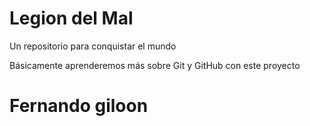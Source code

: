 # Legion del Mal
Un repositorio para conquistar el mundo

Básicamente aprenderemos más sobre Git y GitHub con este proyecto


# Fernando giloon

